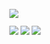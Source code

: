 <div class="right">

[![](/images/logos/usegalaxy-fr.png)](https://usegalaxy.fr)

<div class="img-sizer center" style="height: 70px">

[![](/images/logos/elixir_node_france.png)](https://elixir-europe.org/about-us/who-we-are/nodes/france)
[![](/images/logos/ifb-logo-text.jpg)](https://www.france-bioinformatique.fr)
[![](https://ifb-elixirfr.gitlab.io/usegalaxy-fr/welcome//images/logo_funders/investissement_avenir.png)](https://www.gouvernement.fr/secretariat-general-pour-l-investissement-sgpi)

</div>


</div>
